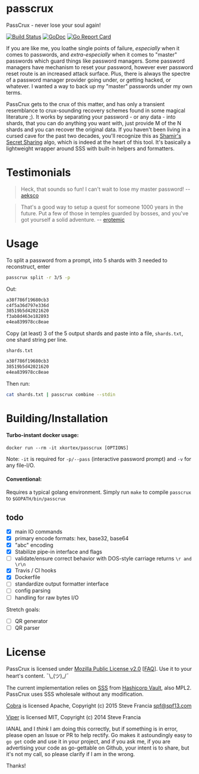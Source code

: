 # passcrux
PassCrux - never lose your soul again!

[![Build Status](https://travis-ci.com/xkortex/passcrux.svg?branch=master)](https://travis-ci.com/xkortex/passcrux)
[![GoDoc](https://godoc.org/github.com/xkortex/passcrux?status.svg)](https://godoc.org/github.com/xkortex/passcrux)
[![Go Report Card](https://goreportcard.com/badge/github.com/xkortex/passcrux)](https://goreportcard.com/report/github.com/xkortex/passcrux)

If you are like me, you loathe single points of failure, *especially* when it comes to passwords, 
and *extra-especially* when it comes to "master" passwords which guard things like password managers. 
Some password managers have mechanism to reset your password, however ever password reset route is an 
increased attack surface. Plus, there is always the spectre of a password manager provider going under, 
or getting hacked, or whatever. I wanted a way to back up my "master" passwords under my own terms. 

PassCrux gets to the crux of this matter, and has only a transient resemblance to crux-sounding recovery 
schemes found in some magical literature ;). It works by separating your password - or any data - into shards, 
that you can do anything you want with, just provide M of the N shards and you can recover the original data. 
If you haven't been living in a cursed cave for the past two decades, you'll recognize this as 
[Shamir's Secret Sharing](https://en.wikipedia.org/wiki/Shamir%27s_Secret_Sharing) algo, which is indeed 
at the heart of this tool. It's basically a lightweight wrapper around SSS with built-in helpers and formatters. 

# Testimonials 

> Heck, that sounds so fun! I can't wait to lose my master password!
 -- [aeksco](https://github.com/aeksco)

> That's a good way to setup a quest for someone 1000 years in the future. Put a few of those in temples guarded by 
> bosses, and you've got yourself a solid adventure.
 -- [erotemic](https://github.com/erotemic)

# Usage

To split a password from a prompt, into 5 shards with 3 needed to reconstruct, enter 
```bash
passcrux split -r 3/5 -p 
```

Out:
```bash
a38f786f19680cb3
c4f5a36d797e336d
38519b5d42021620
f3ab8d463e182893
e4ea839978cc8eae
```

Copy (at least) 3 of the 5 output shards and paste into a file, `shards.txt`, one shard string per line. 

`shards.txt`
```bash
a38f786f19680cb3
38519b5d42021620
e4ea839978cc8eae
```

Then run:
```bash
cat shards.txt | passcrux combine --stdin  
```

# Building/Installation

#### Turbo-instant docker usage:

```docker run --rm -it xkortex/passcrux [OPTIONS]```

Note: `-it` is required for `-p/--pass` (interactive password prompt) and `-v` for any file-I/O. 

#### Conventional:

Requires a typical golang environment. Simply run `make` to compile `passcrux` to `$GOPATH/bin/passcrux`

## todo
- [x] main IO commands
- [x] primary encode formats: hex, base32, base64
- [x] "abc" encoding
- [x] Stabilize pipe-in interface and flags
- [ ] validate/ensure correct behavior with DOS-style carriage returns `\r and \r\n`
- [x] Travis / CI hooks
- [x] Dockerfile
- [ ] standardize output formatter interface
- [ ] config parsing
- [ ] handling for raw bytes I/O

Stretch goals:
- [ ] QR generator
- [ ] QR parser

# License

PassCrux is licensed under [Mozilla Public License v2.0](http://mozilla.org/MPL/2.0/) \[[FAQ](https://www.mozilla.org/en-US/MPL/2.0/FAQ/)\]. Use it to your heart's content. ¯\\\_(ツ)\_/¯ 

The current implementation relies on [SSS](https://github.com/hashicorp/vault/tree/master/shamir) from [Hashicorp Vault](https://github.com/hashicorp/vault), also MPL2. PassCrux uses SSS wholesale without any modification. 

[Cobra](https://github.com/spf13/cobra) is licensed Apache, Copyright (c) 2015 Steve Francia <spf@spf13.com>

[Viper](https://github.com/spf13/viper) is licensed MIT, Copyright (c) 2014 Steve Francia

IANAL and I *think* I am doing this correctly, but if something is in error, please open an Issue or PR to help rectify. Go makes it astoundingly easy to `go get` code and use it in your project, and if you ask me, if you are advertising your code as go-gettable on Github, your intent is to share, but it's not my call, so please clarify if I am in the wrong. 

Thanks!
